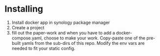 # Installing
1. Install docker app in synology package manager
2. Create a project
3. fill out the paper-work and when you have to add a docker-compose.yaml, choose to make your work. Copy-paste one of the pre-built yamls from the sub-dirs of this repo. Modify the env vars are needed to fit your static config.

